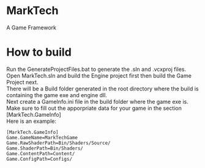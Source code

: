# MarkTech

A Game Framework

# How to build

Run the GenerateProjectFiles.bat to generate the .sln and .vcxproj files.  
Open MarkTech.sln and build the Engine project first then build the Game Project next.  
There will be a Build folder generated in the root directory where the build is containing the game exe and engine dll.  
Next create a GameInfo.ini file in the build folder where the game exe is.  
Make sure to fill out the apporpriate data for your game in the section [MarkTech.GameInfo]  
Here is an example:
```
[MarkTech.GameInfo]
Game.GameName=MarkTechGame
Game.RawShaderPath=Bin/Shaders/Source/
Game.ShaderPath=Bin/Shaders/
Game.ContentPath=Content/
Game.ConfigPath=Configs/
```
